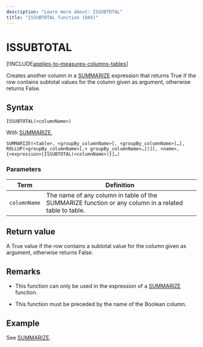 ```yaml
---
description: "Learn more about: ISSUBTOTAL"
title: "ISSUBTOTAL function (DAX)"
---
```

# ISSUBTOTAL

[!INCLUDE[applies-to-measures-columns-tables](includes/applies-to-measures-columns-tables.md)]

Creates another column in a [SUMMARIZE](summarize-function-dax.md) expression that returns True if the row contains subtotal values for the column given as argument, otherwise returns False.

## Syntax

```dax
ISSUBTOTAL(<columnName>)
```

With [SUMMARIZE](summarize-function-dax.md),

```dax
SUMMARIZE(<table>, <groupBy_columnName>[, <groupBy_columnName>]…[, ROLLUP(<groupBy_columnName>[,< groupBy_columnName>…])][, <name>, {<expression>|ISSUBTOTAL(<columnName>)}]…)
```

### Parameters

|Term|Definition|
|--------|--------------|
|`columnName`  |The name of any column in table of the SUMMARIZE function or any column in a related table to table.  |

## Return value

A True value if the row contains a subtotal value for the column given as argument, otherwise returns False.

## Remarks

- This function can only be used in the expression of a [SUMMARIZE](summarize-function-dax.md) function.

- This function must be preceded by the name of the Boolean column.

## Example

See [SUMMARIZE](summarize-function-dax.md).
